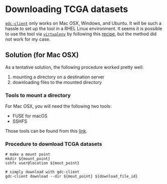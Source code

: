 # Downloading TCGA datasets

[`gdc-client`](https://gdc.cancer.gov/access-data/gdc-data-transfer-tool)
only works on Mac OSX, Windows, and Ubuntu. It will be such a hassle
to set up the tool in a RHEL Linux environment. It seems it is
possible to use the tool via
[`virtualenv`](https://virtualenv.pypa.io/en/stable/) by following
this [recipe](https://www.biostars.org/p/225594/#225891), but the
method did not work for my case.

## Solution (for Mac OSX)
As a tentative solution, the following procedure worked pretty well:
1. mounting a directory on a destination server
2. downloading files to the mounted directory

### Tools to mount a directory
For Mac OSX, you will need the following two tools:
- FUSE for macOS
- SSHFS

Those tools can be found from this [link](https://osxfuse.github.io/).

### Procedure to download TCGA datasets
```shell
# make a mount point
mkdir ${mount_point}
sshfs user@location ${mout_point}

# simply download with gdc-client
gdc-client download --dir ${mout_point} ${download_file_id}
```
